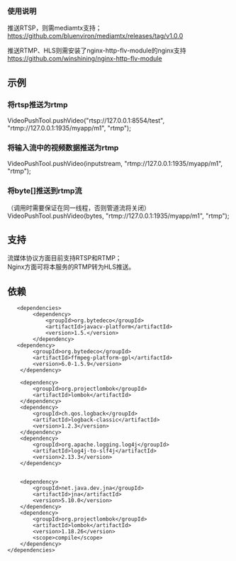 ### 使用说明
推送RTSP，则需mediamtx支持；
https://github.com/bluenviron/mediamtx/releases/tag/v1.0.0

推送RTMP、HLS则需安装了nginx-http-flv-module的nginx支持
https://github.com/winshining/nginx-http-flv-module

## 示例
### 将rtsp推送为rtmp
VideoPushTool.pushVideo("rtsp://127.0.0.1:8554/test", "rtmp://127.0.0.1:1935/myapp/m1", "rtmp");

### 将输入流中的视频数据推送为rtmp
VideoPushTool.pushVideo(inputstream, "rtmp://127.0.0.1:1935/myapp/m1", "rtmp");

### 将byte[]推送到rtmp流
（调用时需要保证在同一线程，否则管道流将关闭）  
VideoPushTool.pushVideo(bytes, "rtmp://127.0.0.1:1935/myapp/m1", "rtmp");


## 支持

流媒体协议方面目前支持RTSP和RTMP；  
Nginx方面可将本服务的RTMP转为HLS推送。





## 依赖



       <dependencies>
            <dependency>
                <groupId>org.bytedeco</groupId>
                <artifactId>javacv-platform</artifactId>
                <version>1.5.</version>
            </dependency>
       <dependency>
            <groupId>org.bytedeco</groupId>
            <artifactId>ffmpeg-platform-gpl</artifactId>
            <version>6.0-1.5.9</version>
        </dependency>
    
        <dependency>
            <groupId>org.projectlombok</groupId>
            <artifactId>lombok</artifactId>
        </dependency>
        <dependency>
            <groupId>ch.qos.logback</groupId>
            <artifactId>logback-classic</artifactId>
            <version>1.2.3</version>
        </dependency>
        <dependency>
            <groupId>org.apache.logging.log4j</groupId>
            <artifactId>log4j-to-slf4j</artifactId>
            <version>2.13.3</version>
        </dependency>


        <dependency>
            <groupId>net.java.dev.jna</groupId>
            <artifactId>jna</artifactId>
            <version>5.10.0</version>
        </dependency>
        <dependency>
            <groupId>org.projectlombok</groupId>
            <artifactId>lombok</artifactId>
            <version>1.18.26</version>
            <scope>compile</scope>
        </dependency>
    </dependencies>
